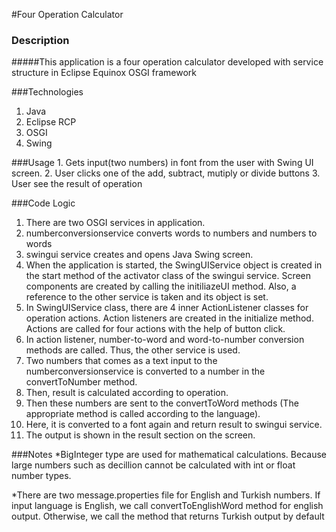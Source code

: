 #Four Operation Calculator

###  Description   
#####This application is a four operation calculator developed with service structure in Eclipse Equinox OSGI framework



###Technologies

1. Java
2. Eclipse RCP
3. OSGI
4. Swing


###Usage
     1. Gets input(two numbers) in font from the user with Swing UI screen.
     2. User clicks one of the add, subtract, mutiply or divide buttons
     3. User see the result of operation
     
###Code Logic

1. There are two OSGI services in application. 
2. numberconversionservice converts words to numbers and numbers to words
3. swingui service creates and opens Java Swing screen.
4. When the application is started, the SwingUIService object is created in the start method of the activator class of the swingui service. Screen components are created by calling the initiliazeUI method. Also, a reference to the other service is taken and its object is set.
5. In SwingUIService class, there are 4 inner ActionListener classes for operation actions. Action listeners are created in the initialize method. Actions are called for four actions with the help of button click.
6. In action listener, number-to-word and word-to-number conversion methods are called. Thus, the other service is used.
7. Two numbers that comes as a text input to the numberconversionservice is converted to a number in the convertToNumber method.
8. Then, result is calculated according to operation.
9. Then these numbers are sent to the convertToWord methods (The appropriate method is called according to the language).
10. Here, it is converted to a font again and return result to swingui service.
11. The output is shown in the result section on the screen.

###Notes
*BigInteger type are used for mathematical calculations. Because large numbers such as decillion cannot be calculated with int or float number types.

*There are two message.properties file for English and Turkish numbers. If input language is English, we call convertToEnglishWord method for english output. Otherwise, we call the method that returns Turkish output by default


